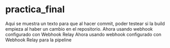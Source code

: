# practica_final
Aqui se muestra un texto para que al hacer commit, poder testear si la build empieza al haber un cambio en el repositorio.
Ahora usando webhook configurado con Webhook Relay
Ahora usando webhook configurado con Webhook Relay para la pipeline
